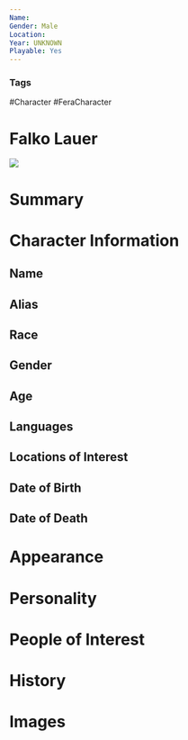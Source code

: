 ```yaml
---
Name: 
Gender: Male
Location: 
Year: UNKNOWN
Playable: Yes
---
```


### Tags
#Character #FeraCharacter 


# Falko Lauer
![](kaz_brekker_by_merwild_daq56zi-fullview.jpg)

# Summary


# Character Information

## Name

## Alias

## Race

## Gender

## Age

## Languages

## Locations of Interest

## Date of Birth

## Date of Death

# Appearance

# Personality

# People of Interest

# History

# Images
